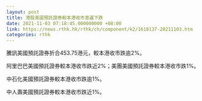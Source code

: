 ```yaml
---
layout: post
title: 港股美國預託證券較本港收市普遍下跌
date: 2021-11-03 07:18:45.000000000 +08:00
link: https://news.rthk.hk/rthk/ch/component/k2/1618137-20211103.htm
categories: rthk
---
```


騰訊美國預託證券折合453.75港元，較本港收市跌逾2%。

阿里巴巴美國預託證券較本港收市跌近2%；美團美國預託證券較本港收市跌1%。

中石化美國預託證券較本港收市跌逾1%。

中人壽美國預託證券較本港收市跌近1%。
